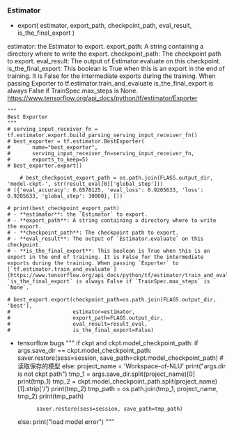 ### Estimator+ export(    estimator,    export_path,    checkpoint_path,    eval_result,    is_the_final_export)estimator: the Estimator to export.export_path: A string containing a directory where to write the export.checkpoint_path: The checkpoint path to export.eval_result: The output of Estimator.evaluate on this checkpoint.is_the_final_export: This boolean is True when this is an export in the end of training. It is False for the intermediate exports during the training. When passing Exporter to tf.estimator.train_and_evaluate is_the_final_export is always False if TrainSpec.max_steps is None.https://www.tensorflow.org/api_docs/python/tf/estimator/Exporter    """    Best Exporter    """    # serving_input_receiver_fn = tf.estimator.export.build_parsing_serving_input_receiver_fn()    # best_exporter = tf.estimator.BestExporter(    #       name="best_exporter",    #       serving_input_receiver_fn=serving_input_receiver_fn,    #       exports_to_keep=5)    # best_exporter.export()            # best_checkpoint_export_path = os.path.join(FLAGS.output_dir, 'model-ckpt-', str(result_eval[0]['global_step']))    # ({'eval_accuracy': 0.6578125, 'eval_loss': 0.9205633, 'loss': 0.9205633, 'global_step': 30000}, [])    # print(best_checkpoint_export_path)    # - **estimator**: the `Estimator` to export.    # - **export_path**: A string containing a directory where to write the export.    # - **checkpoint_path**: The checkpoint path to export.    # - **eval_result**: The output of `Estimator.evaluate` on this checkpoint.    # - **is_the_final_export**: This boolean is True when this is an export in the end of training. It is False for the intermediate exports during the training. When passing `Exporter` to [`tf.estimator.train_and_evaluate`](https://www.tensorflow.org/api_docs/python/tf/estimator/train_and_evaluate) `is_the_final_export` is always False if `TrainSpec.max_steps` is `None`.    # best_export.export(checkpoint_path=os.path.join(FLAGS.output_dir, 'best'),    #                    estimator=estimator,    #                    export_path=FLAGS.output_dir,    #                    eval_result=result_eval,    #                    is_the_final_export=False)+ tensorflow bugs"""    if ckpt and ckpt.model_checkpoint_path:        if args.save_dir == ckpt.model_checkpoint_path:            saver.restore(sess=session, save_path=ckpt.model_checkpoint_path)  # 读取保存的模型        else:            project_name = 'Workspace-of-NLU'            print("args.dir is not ckpt path")            tmp_1 = args.save_dir.split(project_name)[0]            print(tmp_1)            tmp_2 = ckpt.model_checkpoint_path.split(project_name)[1].strip('/')            print(tmp_2)            tmp_path = os.path.join(tmp_1, project_name, tmp_2)            print(tmp_path)            saver.restore(sess=session, save_path=tmp_path)    else:        print("load model error")"""